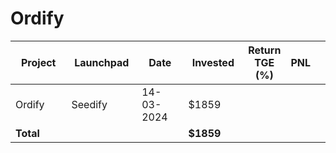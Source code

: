 # Ordify



<table data-full-width="true"><thead><tr><th width="152">Project</th><th width="138">Launchpad</th><th width="132">Date</th><th width="133">Invested</th><th>Return TGE (%)</th><th>PNL</th><th></th></tr></thead><tbody><tr><td>Ordify</td><td>Seedify</td><td>14-03-2024</td><td>$1859</td><td></td><td></td><td></td></tr><tr><td><strong>Total</strong></td><td></td><td></td><td><strong>$1859</strong></td><td></td><td></td><td></td></tr></tbody></table>

